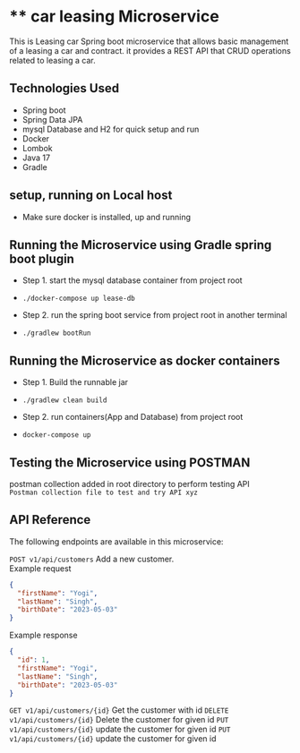# ** car leasing Microservice
This is Leasing car Spring boot microservice that allows basic management of a leasing a car and contract.
it provides a REST API that CRUD operations related to leasing a car.

## Technologies Used
* Spring boot
* Spring Data JPA
* mysql Database and H2 for quick setup and run 
* Docker
* Lombok
* Java 17
* Gradle

## setup, running on Local host
- Make sure docker is installed, up and running

## Running the Microservice using Gradle spring boot plugin

- Step 1. start the mysql database container from project root
*  `./docker-compose up lease-db`
- Step 2. run  the spring boot service from project root in another terminal
* `./gradlew bootRun`

## Running the Microservice as docker containers
- Step 1. Build the runnable jar  
* `./gradlew clean build`
- Step 2. run containers(App and Database) from project root  
* `docker-compose up`

## Testing the Microservice using POSTMAN
postman collection added in root directory to perform testing API  
``Postman collection file to test and try API xyz``
## API Reference
The following endpoints are available in this microservice:

```POST v1/api/customers``` Add a new customer.  
Example request
```json
{
  "firstName": "Yogi",
  "lastName": "Singh",
  "birthDate": "2023-05-03"
}
```  
Example response
```json
{
  "id": 1,
  "firstName": "Yogi",
  "lastName": "Singh",
  "birthDate": "2023-05-03"
}
```

```GET v1/api/customers/{id}```
Get the customer with id
```DELETE v1/api/customers/{id}```
Delete the customer for given id
```PUT v1/api/customers/{id}```
update the customer for given id
```PUT v1/api/customers/{id}```
update the customer for given id